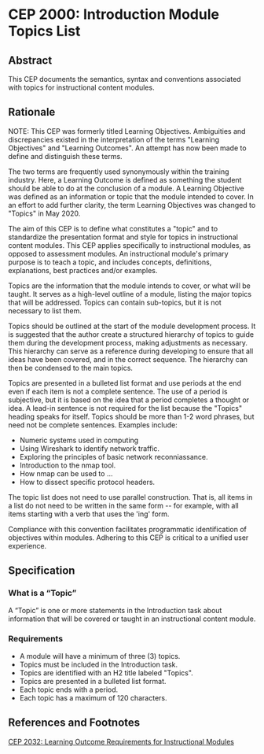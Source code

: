# CEP 2000: Introduction Module Topics List

## Abstract

This CEP documents the semantics, syntax and conventions associated with topics for instructional content modules. 

## Rationale

NOTE: This CEP was formerly titled Learning Objectives. Ambiguities and discrepancies existed in the interpretation of the terms "Learning Objectives" and "Learning Outcomes". An attempt has now been made to define and distinguish these terms.

The two terms are frequently used synonymously within the training industry. Here, a Learning Outcome is defined as something the student should be able to do at the conclusion of a module. A Learning Objective was defined as an information or topic that the module intended to cover. In an effort to add further clarity, the term Learning Objectives was changed to "Topics" in May 2020.

The aim of this CEP is to define what constitutes a "topic" and to standardize the presentation format and style for topics in instructional content modules. This CEP applies specifically to instructional modules, as opposed to assessment modules. An instructional module's primary purpose is to teach a topic, and includes concepts, definitions, explanations, best practices and/or examples.
 
 Topics are the information that the module intends to cover, or what will be taught. It serves as a high-level outline of a module, listing the major topics that will be addressed. Topics can contain sub-topics, but it is not necessary to list them.
 
 Topics should be outlined at the start of the module development process. It is suggested that the author create a structured hierarchy of topics to guide them during the development process, making adjustments as necessary. This hierarchy can serve as a reference during developing to ensure that all ideas have been covered, and in the correct sequence. The hierarchy can then be condensed to the main topics.
 
Topics are presented in a bulleted list format and use periods at the end even if each item is not a complete sentence. The use of a period is subjective, but it is based on the idea that a period completes a thought or idea. A lead-in sentence is not required for the list because the "Topics" heading speaks for itself. Topics should be more than 1-2 word phrases, but need not be complete sentences. Examples include:
-  Numeric systems used in computing
-  Using Wireshark to identify network traffic.
-  Exploring the principles of basic network reconniassance.
-  Introduction to the nmap tool.
-  How nmap can be used to ...
-  How to dissect specific protocol headers.  

The topic list does not need to use parallel construction. That is, all items in a list do not need to be written in the same form -- for example, with all items starting with a verb that uses the 'ing' form.

Compliance with this convention facilitates programmatic identification of objectives within modules. Adhering to this CEP is critical to a unified user experience.

## Specification

### What is a “Topic”

A  “Topic” is one or more statements in the Introduction task about information that will be covered or taught in an instructional content module. 

### Requirements
- A module will have a minimum of three (3) topics.
- Topics must be included in the Introduction task.
- Topics are identified with an H2 title labeled "Topics".
- Topics are presented in a bulleted list format.
- Each topic ends with a period.
- Each topic has a maximum of 120 characters.

## References and Footnotes

[CEP 2032: Learning Outcome Requirements for Instructional Modules](../2032/README.md)

